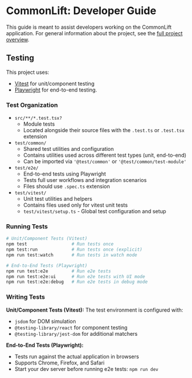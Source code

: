 # CommonLift: Developer Guide

This guide is meant to assist developers working on the CommonLift application. For general information about the
project, see the [full project overview](./docs/project-overview.md).

## Testing

This project uses:

- [Vitest](https://vitest.dev/) for unit/component testing
- [Playwright](https://playwright.dev/) for end-to-end testing.

### Test Organization

- `src/**/*.test.tsx?`
  - Module tests
  - Located alongside their source files with the `.test.ts` or `.test.tsx` extension
- `test/common/`
  - Shared test utilities and configuration
  - Contains utilities used across different test types (unit, end-to-end)
  - Can be imported via `'@test/common'` or `'@test/common/test-module'`
- `test/e2e/`
  - End-to-end tests using Playwright
  - Tests full user workflows and integration scenarios
  - Files should use `.spec.ts` extension
- `test/vitest/`
  - Unit test utilities and helpers
  - Contains files used only for vitest unit tests
  - `test/vitest/setup.ts` - Global test configuration and setup

### Running Tests

```bash
# Unit/Component Tests (Vitest)
npm test                 # Run tests once
npm test:run             # Run tests once (explicit)
npm run test:watch       # Run tests in watch mode

# End-to-End Tests (Playwright)
npm run test:e2e         # Run e2e tests
npm run test:e2e:ui      # Run e2e tests with UI mode
npm run test:e2e:debug   # Run e2e tests in debug mode
```

### Writing Tests

**Unit/Component Tests (Vitest):**
The test environment is configured with:

- `jsdom` for DOM simulation
- `@testing-library/react` for component testing
- `@testing-library/jest-dom` for additional matchers

**End-to-End Tests (Playwright):**

- Tests run against the actual application in browsers
- Supports Chrome, Firefox, and Safari
- Start your dev server before running e2e tests: `npm run dev`
